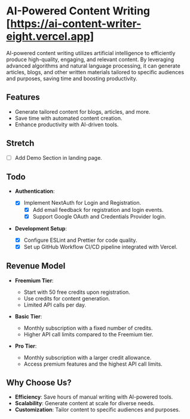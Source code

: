 # AI-Powered Content Writing [https://ai-content-writer-eight.vercel.app]

AI-powered content writing utilizes artificial intelligence to efficiently produce high-quality, engaging, and relevant content. By leveraging advanced algorithms and natural language processing, it can generate articles, blogs, and other written materials tailored to specific audiences and purposes, saving time and boosting productivity.

## Features

- Generate tailored content for blogs, articles, and more.
- Save time with automated content creation.
- Enhance productivity with AI-driven tools.

## Stretch

- [ ] Add Demo Section in landing page.

## Todo

- **Authentication**:

  - [x] Implement NextAuth for Login and Registration.
    - [x] Add email feedback for registration and login events.
    - [x] Support Google OAuth and Credentials Provider login.

- **Development Setup**:
  - [x] Configure ESLint and Prettier for code quality.
  - [x] Set up GitHub Workflow CI/CD pipeline integrated with Vercel.

## Revenue Model

- **Freemium Tier**:

  - Start with 50 free credits upon registration.
  - Use credits for content generation.
  - Limited API calls per day.

- **Basic Tier**:

  - Monthly subscription with a fixed number of credits.
  - Higher API call limits compared to the Freemium tier.

- **Pro Tier**:
  - Monthly subscription with a larger credit allowance.
  - Access premium features and the highest API call limits.

## Why Choose Us?

- **Efficiency**: Save hours of manual writing with AI-powered tools.
- **Scalability**: Generate content at scale for diverse needs.
- **Customization**: Tailor content to specific audiences and purposes.

